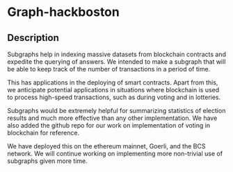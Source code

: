 # Graph-hackboston

## Description
Subgraphs help in indexing massive datasets from blockchain contracts and expedite the querying of answers. We intended to make a subgraph that will be able to keep track of the number of transactions in a period of time. 

This has applications in the deploying of smart contracts. Apart from this, we anticipate potential applications in situations where blockchain is used to process high-speed transactions, such as during voting and in lotteries. 

Subgraphs would be extremely helpful for summarizing statistics of election results and much more effective than any other implementation. We have also added the github repo for our work on implementation of voting in blockchain for reference.

We have deployed this on the ethereum mainnet, Goerli, and the BCS network. We will continue working on implementing more non-trivial use of subgraphs given more time.
